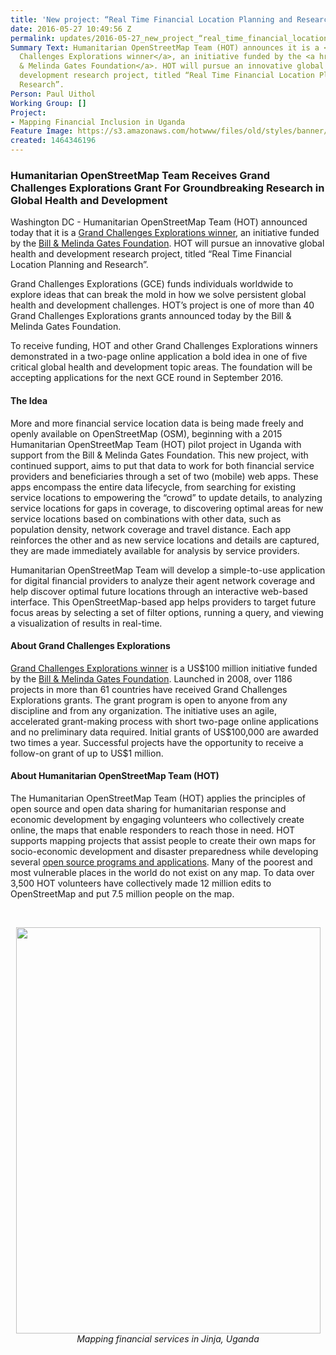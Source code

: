 ```yaml
---
title: 'New project: “Real Time Financial Location Planning and Research”'
date: 2016-05-27 10:49:56 Z
permalink: updates/2016-05-27_new_project_“real_time_financial_location_planning_and_research”
Summary Text: Humanitarian OpenStreetMap Team (HOT) announces it is a <a href="http://www.grandchallenges.org/Explorations/Pages/Introduction.aspx">Grand
  Challenges Explorations winner</a>, an initiative funded by the <a href="http://www.gatesfoundation.org/Pages/home.aspx">Bill
  & Melinda Gates Foundation</a>. HOT will pursue an innovative global health and
  development research project, titled “Real Time Financial Location Planning and
  Research”.
Person: Paul Uithol
Working Group: []
Project:
- Mapping Financial Inclusion in Uganda
Feature Image: https://s3.amazonaws.com/hotwww/files/old/styles/banner/public/20160304-104825_DSCF5989.jpg
created: 1464346196
---
```


<h3>Humanitarian OpenStreetMap Team Receives Grand Challenges Explorations Grant For Groundbreaking Research in Global Health and Development</h3><p>Washington DC - Humanitarian OpenStreetMap Team (HOT) announced today that it is a <a href="http://www.grandchallenges.org/Explorations/Pages/Introduction.aspx">Grand Challenges Explorations winner</a>, an initiative funded by the <a href="http://www.gatesfoundation.org/Pages/home.aspx">Bill &amp; Melinda Gates Foundation</a>. HOT will pursue an innovative global health and development research project, titled “Real Time Financial Location Planning and Research”.</p><p>Grand Challenges Explorations (GCE) funds individuals worldwide to explore ideas that can break the mold in how we solve persistent global health and development challenges. HOT’s project is one of more than 40 Grand Challenges Explorations grants announced today by the Bill &amp; Melinda Gates Foundation.</p><p>To receive funding, HOT and other Grand Challenges Explorations winners demonstrated in a two-page online application a bold idea in one of five critical global health and development topic areas. The foundation will be accepting applications for the next GCE round in September 2016.</p><h4>The Idea</h4><p>More and more financial service location data is being made freely and openly available on OpenStreetMap (OSM), beginning with a 2015 Humanitarian OpenStreetMap Team (HOT) pilot project in Uganda with support from the Bill &amp; Melinda Gates Foundation. This new project, with continued support, aims to put that data to work for both financial service providers and beneficiaries through a set of two (mobile) web apps. These apps encompass the entire data lifecycle, from searching for existing service locations to empowering the “crowd” to update details, to analyzing service locations for gaps in coverage, to discovering optimal areas for new service locations based on combinations with other data, such as population density, network coverage and travel distance. Each app reinforces the other and as new service locations and details are captured, they are made immediately available for analysis by service providers.</p><p>Humanitarian OpenStreetMap Team will develop a simple-to-use application for digital financial providers to analyze their agent network coverage and help discover optimal future locations through an interactive web-based interface. This OpenStreetMap-based app helps providers to target future focus areas by selecting a set of filter options, running a query, and viewing a visualization of results in real-time.</p><h4>About Grand Challenges Explorations</h4><p><a href="http://www.grandchallenges.org/Explorations/Pages/Introduction.aspx">Grand Challenges Explorations winner</a> is a US$100 million initiative funded by the <a href="http://www.gatesfoundation.org/Pages/home.aspx">Bill &amp; Melinda Gates Foundation</a>. Launched in 2008, over 1186 projects in more than 61 countries have received Grand Challenges Explorations grants. The grant program is open to anyone from any discipline and from any organization. The initiative uses an agile, accelerated grant-making process with short two-page online applications and no preliminary data required. Initial grants of US$100,000 are awarded two times a year. Successful projects have the opportunity to receive a follow-on grant of up to US$1 million.</p><h4>About Humanitarian OpenStreetMap Team (HOT)</h4><p>The Humanitarian OpenStreetMap Team (HOT) applies the principles of open source and open data sharing for humanitarian response and economic development by engaging volunteers who collectively create online, the maps that enable responders to reach those in need. HOT supports mapping projects that assist people to create their own maps for socio-economic development and disaster preparedness while developing several <a href="https://hotosm.org/projects/technical">open source programs and applications</a>. Many of the poorest and most vulnerable places in the world do not exist on any map. To data over 3,500 HOT volunteers have collectively made 12 million edits to OpenStreetMap and put 7.5 million people on the map.</p><p>&nbsp;</p><center><img src="https://s3.amazonaws.com/hotwww/files/old/20160304-104825_DSCF5989.jpg" alt="" height="650" width="487"><br><em>Mapping financial services in Jinja, Uganda</em></center>
